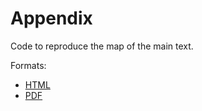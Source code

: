 # Appendix

Code to reproduce the map of the main text.

Formats:

- [HTML](https://ericmarcon.github.io/JSE_appendix/JSE_appendix.html)
- [PDF](https://ericmarcon.github.io/JSE_appendix/JSE_appendix.pdf)



